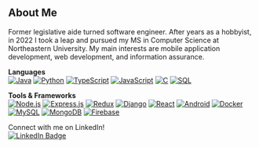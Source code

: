 ## About Me
Former legislative aide turned software engineer. After years as a hobbyist, in 2022 I took a leap and pursued my MS in Computer Science at Northeastern University. My main interests are mobile application development, web development, and information assurance.

**Languages**  
[![Java](https://img.shields.io/badge/Java-ED8B00?style=for-the-badge&logo=java&logoColor=white)](#)
[![Python](https://img.shields.io/badge/Python-3776AB?style=for-the-badge&logo=python&logoColor=white)](#)
[![TypeScript](https://img.shields.io/badge/TypeScript-007ACC?style=for-the-badge&logo=typescript&logoColor=white)](#)
[![JavaScript](https://img.shields.io/badge/JavaScript-F7DF1E?style=for-the-badge&logo=javascript&logoColor=black)](#)
[![C](https://img.shields.io/badge/C-00599C?style=for-the-badge&logo=c&logoColor=white)](#)
[![SQL](https://img.shields.io/badge/SQL-4479A1?style=for-the-badge&logo=postgresql&logoColor=white)](#)

**Tools & Frameworks**  
[![Node.js](https://img.shields.io/badge/Node.js-43853D?style=for-the-badge&logo=node-dot-js&logoColor=white)](#)
[![Express.js](https://img.shields.io/badge/Express.js-404D59?style=for-the-badge)](#)
[![Redux](https://img.shields.io/badge/Redux-764ABC?style=for-the-badge&logo=redux&logoColor=white)](#)
[![Django](https://img.shields.io/badge/Django-092E20?style=for-the-badge&logo=django&logoColor=white)](#)
[![React](https://img.shields.io/badge/React-20232a?style=for-the-badge&logo=react&logoColor=61DAFB)](#)
[![Android](https://img.shields.io/badge/Android-3DDC84?style=for-the-badge&logo=android&logoColor=white)](#)
[![Docker](https://img.shields.io/badge/Docker-2496ED?style=for-the-badge&logo=docker&logoColor=white)](#)
[![MySQL](https://img.shields.io/badge/MySQL-4479A1?style=for-the-badge&logo=mysql&logoColor=white)](#)
[![MongoDB](https://img.shields.io/badge/MongoDB-47A248?style=for-the-badge&logo=mongodb&logoColor=white)](#)
[![Firebase](https://img.shields.io/badge/Firebase-FFCA28?style=for-the-badge&logo=firebase&logoColor=black)](#)

Connect with me on LinkedIn!  
[![LinkedIn Badge](https://img.shields.io/badge/LinkedIn-Connect-blue?style=for-the-badge&logo=linkedin)](https://www.linkedin.com/in/jimbebarski/)
